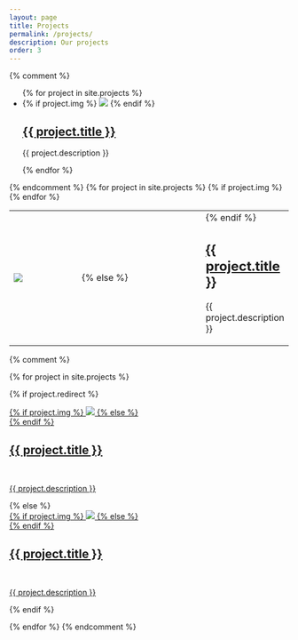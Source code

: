 ```yaml
---
layout: page
title: Projects
permalink: /projects/
description: Our projects
order: 3
---
```

{% comment %}
<div class="project-list">
	<ul class="post-list">
	{% for project in site.projects %}
	<div class="project-item">
	<li>
	{% if project.img %}
	<img class="thumbnail" src="{{ project.img | prepend: site.baseurl | prepend: site.url }}"/>
	{% endif %}
	<h2><a class="project-title" href="{{ project.url | prepend: site.baseurl | prepend: site.url }}">{{ project.title }}</a></h2>
	<p>{{ project.description }}</p>
	</li>
	</div>
	{% endfor %}
	</ul>
</div>
{% endcomment %}


<table class="project-list">
<colgroup>
<col width="35%" />
<col width="65%" />
</colgroup>
	<tbody>
	{% for project in site.projects %}
	<tr class="project-item">
		{% if project.img %}
			<td class="project-image">
			<img class="thumbnail" src="{{ project.img | prepend: site.baseurl | prepend: site.url }}"/>
			</td>
			<td>
		{% else %}
			<td colspan="2">
		{% endif %}
   	<h2 class="project-title"><a href="{{ project.url | prepend: site.baseurl | prepend: site.url }}">{{ project.title }}</a></h2>
	<p>{{ project.description }}</p>
	</td>
	</tr>
	{% endfor %}
	</tbody>
</table>






{% comment %}

{% for project in site.projects %}

{% if project.redirect %}
<div class="project">
    <div class="thumbnail">
        <a href="{{ project.redirect }}" target="_blank">
        {% if project.img %}
        <img class="thumbnail" src="{{ project.img | prepend: site.baseurl | prepend: site.url }}"/>
        {% else %}
        <div class="thumbnail blankbox"></div>
        {% endif %}    
        <span>
            <h2>{{ project.title }}</h2>
            <br/>
            <p>{{ project.description }}</p>
        </span>
        </a>
    </div>
</div>
{% else %}

<div class="project ">
    <div class="thumbnail">
        <a href="{{ project.url | prepend: site.baseurl | prepend: site.url }}">
        {% if project.img %}
        <img class="thumbnail" src="{{ project.img | prepend: site.baseurl | prepend: site.url }}"/>
        {% else %}
        <div class="thumbnail blankbox"></div>
        {% endif %}    
        <span>
            <h2>{{ project.title }}</h2>
            <br/>
            <p>{{ project.description }}</p>
        </span>
        </a>
    </div>
</div>

{% endif %}

{% endfor %}
{% endcomment %}
